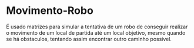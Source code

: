 # Movimento-Robo

É usado matrizes para simular a tentativa de um robo de conseguir realizar o movimento de um local de partida até um local objetivo, mesmo quando se há obstaculos, tentando assim encontrar outro caminho possivel.

